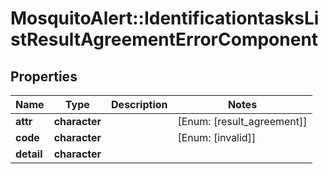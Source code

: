 # MosquitoAlert::IdentificationtasksListResultAgreementErrorComponent


## Properties
Name | Type | Description | Notes
------------ | ------------- | ------------- | -------------
**attr** | **character** |  | [Enum: [result_agreement]] 
**code** | **character** |  | [Enum: [invalid]] 
**detail** | **character** |  | 


